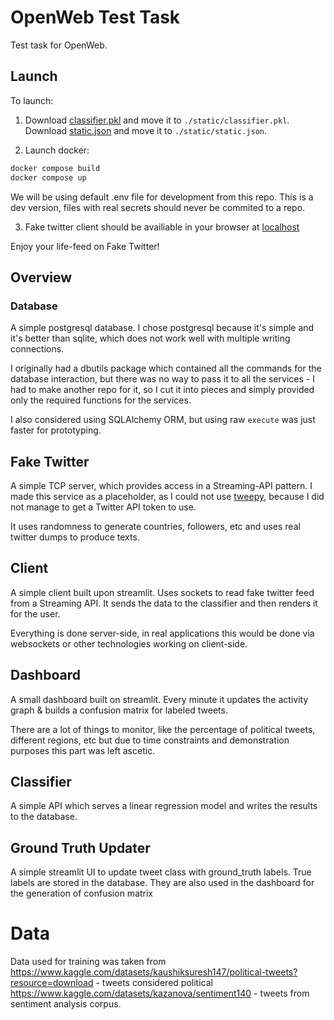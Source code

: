 # OpenWeb Test Task
Test task for OpenWeb.

## Launch
To launch:
1. Download [classifier.pkl](https://drive.google.com/file/d/1YDIzoUq0pnXmR0ybFnZbbB-qodS3B1tc/view?usp=sharing) and move it to `./static/classifier.pkl`. Download [static.json](https://drive.google.com/file/d/10vbUnZpvBnJXzDMv9cw7YILi4_qpyNaW/view?usp=sharing) and move it to `./static/static.json`.

2. Launch docker:
```bash
docker compose build
docker compose up
```
We will be using default .env file for development from this repo. This is a dev version, files with real secrets should never be commited to a repo.

3. Fake twitter client should be availiable in your browser at [localhost](http://localhost)

Enjoy your life-feed on Fake Twitter!

## Overview
### Database
A simple postgresql database. I chose postgresql because it's simple and it's better than sqlite, which does not work well with multiple writing connections.

I originally had a dbutils package which contained all the commands for the database interaction, but there was no way to pass it to all the services - I had to make another repo for it, so I cut it into pieces and simply provided only the required functions for the services.

I also considered using SQLAlchemy ORM, but using raw `execute` was just faster for prototyping.

## Fake Twitter
A simple TCP server, which provides access in a Streaming-API pattern. I made this service as a placeholder, as I could not use [tweepy](https://github.com/tweepy/tweepy), because I did not manage to get a Twitter API token to use.

It uses randomness to generate countries, followers, etc and uses real twitter dumps to produce texts.

## Client
A simple client built upon streamlit. Uses sockets to read fake twitter feed from a Streaming API. It sends the data to the classifier and then renders it for the user.

Everything is done server-side, in real applications this would be done via websockets or other technologies working on client-side.

## Dashboard
A small dashboard built on streamlit. Every minute it updates the activity graph & builds a confusion matrix for labeled tweets.

There are a lot of things to monitor, like the percentage of political tweets, different regions, etc but due to time constraints and demonstration purposes this part was left ascetic.

## Classifier
A simple API which serves a linear regression model and writes the results to the database.

## Ground Truth Updater
A simple streamlit UI to update tweet class with ground_truth labels. True labels are stored in the database. They are also used in the dashboard for the generation of confusion matrix

# Data
Data used for training was taken from https://www.kaggle.com/datasets/kaushiksuresh147/political-tweets?resource=download - tweets considered political
https://www.kaggle.com/datasets/kazanova/sentiment140 - tweets from sentiment analysis corpus.